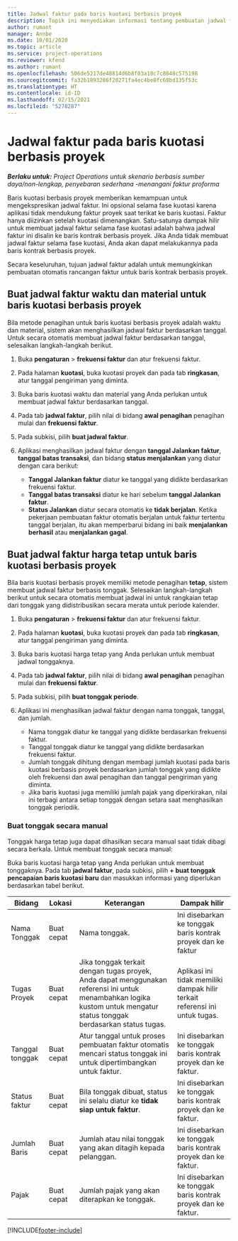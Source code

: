 ```yaml
---
title: Jadwal faktur pada baris kuotasi berbasis proyek
description: Topik ini menyediakan informasi tentang pembuatan jadwal faktur dan tonggak untuk baris kuotasi.
author: rumant
manager: Annbe
ms.date: 10/01/2020
ms.topic: article
ms.service: project-operations
ms.reviewer: kfend
ms.author: rumant
ms.openlocfilehash: 506de5217de48814d6b8f03a10c7c8648c575198
ms.sourcegitcommit: fa32b1893286f20271fa4ec4be8fc68bd135f53c
ms.translationtype: HT
ms.contentlocale: id-ID
ms.lasthandoff: 02/15/2021
ms.locfileid: "5278287"
---
```

# <a name="invoice-schedules-on-project-based-quote-lines"></a>Jadwal faktur pada baris kuotasi berbasis proyek

_**Berlaku untuk:** Project Operations untuk skenario berbasis sumber daya/non-lengkap, penyebaran sederhana -menangani faktur proforma_

Baris kuotasi berbasis proyek memberikan kemampuan untuk mengekspresikan jadwal faktur. Ini opsional selama fase kuotasi karena aplikasi tidak mendukung faktur proyek saat terikat ke baris kuotasi. Faktur hanya diizinkan setelah kuotasi dimenangkan. Satu-satunya dampak hilir untuk membuat jadwal faktur selama fase kuotasi adalah bahwa jadwal faktur ini disalin ke baris kontrak berbasis proyek. Jika Anda tidak membuat jadwal faktur selama fase kuotasi, Anda akan dapat melakukannya pada baris kontrak berbasis proyek.

Secara keseluruhan, tujuan jadwal faktur adalah untuk memungkinkan pembuatan otomatis rancangan faktur untuk baris kontrak berbasis proyek. 

## <a name="create-a-time-and-material-invoice-schedule-for-a-project-based-quote-line"></a>Buat jadwal faktur waktu dan material untuk baris kuotasi berbasis proyek

Bila metode penagihan untuk baris kuotasi berbasis proyek adalah waktu dan material, sistem akan menghasilkan jadwal faktur berdasarkan tanggal. Untuk secara otomatis membuat jadwal faktur berdasarkan tanggal, selesaikan langkah-langkah berikut.

1. Buka **pengaturan** > **frekuensi faktur** dan atur frekuensi faktur.
2. Pada halaman **kuotasi**, buka kuotasi proyek dan pada tab **ringkasan**, atur tanggal pengiriman yang diminta.
3. Buka baris kuotasi waktu dan material yang Anda perlukan untuk membuat jadwal faktur berdasarkan tanggal. 
4. Pada tab **jadwal faktur**, pilih nilai di bidang **awal penagihan** penagihan mulai dan **frekuensi faktur**. 
5. Pada subkisi, pilih **buat jadwal faktur**.
6. Aplikasi menghasilkan jadwal faktur dengan **tanggal Jalankan faktur**, **tanggal batas transaksi**, dan bidang **status menjalankan** yang diatur dengan cara berikut:

    - **Tanggal Jalankan faktur** diatur ke tanggal yang didikte berdasarkan frekuensi faktur.
    - **Tanggal batas transaksi** diatur ke hari sebelum **tanggal Jalankan faktur**.
    - **Status Jalankan** diatur secara otomatis ke **tidak berjalan**. Ketika pekerjaan pembuatan faktur otomatis berjalan untuk faktur tertentu tanggal berjalan, itu akan memperbarui bidang ini baik **menjalankan berhasil** atau **menjalankan gagal**.

## <a name="create-a-fixed-price-invoice-schedule-for-a-project-based-quote-line"></a>Buat jadwal faktur harga tetap untuk baris kuotasi berbasis proyek

Bila baris kuotasi berbasis proyek memiliki metode penagihan **tetap**, sistem membuat jadwal faktur berbasis tonggak. Selesaikan langkah-langkah berikut untuk secara otomatis membuat jadwal ini untuk rangkaian tetap dari tonggak yang didistribusikan secara merata untuk periode kalender.

1. Buka **pengaturan** > **frekuensi faktur** dan atur frekuensi faktur.
2. Pada halaman **kuotasi**, buka kuotasi proyek dan pada tab **ringkasan**, atur tanggal pengiriman yang diminta.
3. Buka baris kuotasi harga tetap yang Anda perlukan untuk membuat jadwal tonggaknya. 
4. Pada tab **jadwal faktur**, pilih nilai di bidang **awal penagihan** penagihan mulai dan **frekuensi faktur**. 
5. Pada subkisi, pilih **buat tonggak periode**.
6. Aplikasi ini menghasilkan jadwal faktur dengan nama tonggak, tanggal, dan jumlah.

    - Nama tonggak diatur ke tanggal yang didikte berdasarkan frekuensi faktur.
    - Tanggal tonggak diatur ke tanggal yang didikte berdasarkan frekuensi faktur.
    - Jumlah tonggak dihitung dengan membagi jumlah kuotasi pada baris kuotasi berbasis proyek berdasarkan jumlah tonggak yang didikte oleh frekuensi dan awal penagihan dan tanggal pengiriman yang diminta.
    - Jika baris kuotasi juga memiliki jumlah pajak yang diperkirakan, nilai ini terbagi antara setiap tonggak dengan setara saat menghasilkan tonggak periodik.

### <a name="manually-create-milestones"></a>Buat tonggak secara manual

Tonggak harga tetap juga dapat dihasilkan secara manual saat tidak dibagi secara berkala. Untuk membuat tonggak secara manual:

Buka baris kuotasi harga tetap yang Anda perlukan untuk membuat tonggaknya. Pada tab **jadwal faktur**, pada subkisi, pilih **+ buat tonggak pencapaian baris kuotasi baru** dan masukkan informasi yang diperlukan berdasarkan tabel berikut.

| **Bidang** | **Lokasi** | **Keterangan** | **Dampak hilir** |
| --- | --- | --- | --- |
| Nama Tonggak | Buat cepat | Nama tonggak. | Ini disebarkan ke tonggak baris kontrak proyek dan ke faktur |
| Tugas Proyek | Buat cepat | Jika tonggak terkait dengan tugas proyek, Anda dapat menggunakan referensi ini untuk menambahkan logika kustom untuk mengatur status tonggak berdasarkan status tugas. | Aplikasi ini tidak memiliki dampak hilir terkait referensi ini untuk tugas. |
| Tanggal tonggak | Buat cepat | Atur tanggal untuk proses pembuatan faktur otomatis mencari status tonggak ini untuk dipertimbangkan untuk faktur. | Ini disebarkan ke tonggak baris kontrak proyek dan ke faktur. |
| Status faktur | Buat cepat | Bila tonggak dibuat, status ini selalu diatur ke **tidak siap untuk faktur**. | Ini disebarkan ke tonggak baris kontrak proyek dan ke faktur. |
| Jumlah Baris | Buat cepat | Jumlah atau nilai tonggak yang akan ditagih kepada pelanggan. | Ini disebarkan ke tonggak baris kontrak proyek dan ke faktur. |
| Pajak | Buat cepat | Jumlah pajak yang akan diterapkan ke tonggak. | Ini disebarkan ke tonggak baris kontrak proyek dan ke faktur. |


[!INCLUDE[footer-include](../includes/footer-banner.md)]